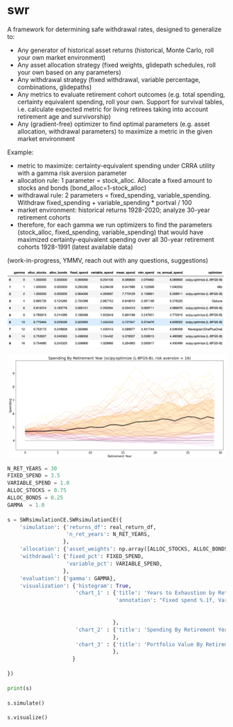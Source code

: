 # swr
A framework for determining safe withdrawal rates, designed to generalize to:

- Any generator of historical asset returns (historical, Monte Carlo, roll your own market environment)
- Any asset allocation strategy (fixed weights, glidepath schedules, roll your own based on any parameters)
- Any withdrawal strategy (fixed withdrawal, variable percentage, combinations, glidepaths)
- Any metrics to evaluate retirement cohort outcomes (e.g. total spending, certainty equivalent spending, roll your own. Support for survival tables, i.e. calculate expected metric for living retirees taking into account retirement age and survivorship)
- Any (gradient-free) optimizer to find optimal parameters (e.g. asset allocation, withdrawal parameters) to maximize a metric in the given market environment

Example:
   - metric to maximize: certainty-equivalent spending under CRRA utility with a gamma risk aversion parameter
   - allocation rule: 1 parameter = stock_alloc. Allocate a fixed amount to stocks and bonds (bond_alloc=1-stock_alloc)
   - withdrawal rule: 2 parameters = fixed_spending, variable_spending. Withdraw fixed_spending + variable_spending * portval / 100
   - market environment: historical returns 1928-2020; analyze 30-year retirement cohorts
   - therefore, for each gamma we run optimizers to find the parameters (stock_alloc, fixed_spending, variable_spending) that would have maximized certainty-equivalent spending over all 30-year retirement cohorts 1928-1991 (latest available data)

(work-in-progress, YMMV, reach out with any questions, suggestions)

![optimal_by_gamma_table.png](optimal_by_gamma_table.png)

![outcome.png](outcome.png)

```python
N_RET_YEARS = 30
FIXED_SPEND = 3.5
VARIABLE_SPEND = 1.0
ALLOC_STOCKS = 0.75
ALLOC_BONDS = 0.25
GAMMA  = 1.0

s = SWRsimulationCE.SWRsimulationCE({
    'simulation': {'returns_df': real_return_df,
                   'n_ret_years': N_RET_YEARS,
                  },
    'allocation': {'asset_weights': np.array([ALLOC_STOCKS, ALLOC_BONDS])}, 
    'withdrawal': {'fixed_pct': FIXED_SPEND,
                   'variable_pct': VARIABLE_SPEND,
                  },
    'evaluation': {'gamma': GAMMA},
    'visualization': {'histogram': True, 
                      'chart_1' : {'title': 'Years to Exhaustion by Retirement Year (%s, risk aversion = %d)' % (optimizer, GAMMA),
                                   'annotation': "Fixed spend %.1f, Variable spend %.1f, stocks %.1f%%" % (FIXED_SPEND, 
                                                                                                           VARIABLE_SPEND, 
                                                                                                           100 * ALLOC_STOCKS)
                                  },
                      'chart_2' : {'title': 'Spending By Retirement Year (%s, risk aversion = %d)' % (optimizer, GAMMA),
                                  },
                      'chart_3' : {'title': 'Portfolio Value By Retirement Year (%s, risk aversion = %d)' % (optimizer, GAMMA),
                                  },
                     }    
    
})

print(s)

s.simulate()

s.visualize()


```
